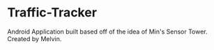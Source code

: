# Traffic-Tracker
Android Application built based off of the idea of Min's Sensor Tower. Created by Melvin.
